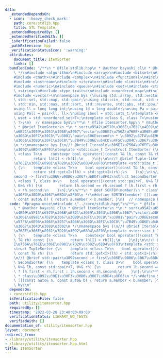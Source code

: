 ```yaml
---
data:
  _extendedDependsOn:
  - icon: ':heavy_check_mark:'
    path: core/stdlib.hpp
    title: STL Template
  _extendedRequiredBy: []
  _extendedVerifiedWith: []
  _isVerificationFailed: false
  _pathExtension: hpp
  _verificationStatusIcon: ':warning:'
  attributes:
    document_title: ItemSorter
    links: []
  bundledCode: "/**\n * @file stdlib.hpp\n * @author bayashi_cl\n * @brief STL Template\n\
    \ */\n#include <algorithm>\n#include <array>\n#include <bitset>\n#include <cassert>\n\
    #include <cmath>\n#include <complex>\n#include <functional>\n#include <iomanip>\n\
    #include <iostream>\n#include <iterator>\n#include <limits>\n#include <map>\n\
    #include <numeric>\n#include <queue>\n#include <set>\n#include <stack>\n#include\
    \ <string>\n#include <type_traits>\n#include <unordered_map>\n#include <unordered_set>\n\
    #include <vector>\n\nnamespace bys {\nusing std::array, std::vector, std::string,\
    \ std::set, std::map, std::pair;\nusing std::cin, std::cout, std::endl;\nusing\
    \ std::min, std::max, std::sort, std::reverse, std::abs, std::pow;\n\n// alias\n\
    using ll = long long int;\nusing ld = long double;\nusing Pa = pair<int, int>;\n\
    using Pall = pair<ll, ll>;\nusing ibool = std::int8_t;\ntemplate <class T>\nusing\
    \ uset = std::unordered_set<T>;\ntemplate <class S, class T>\nusing umap = std::unordered_map<S,\
    \ T>;\n}  // namespace bys\n/**\n * @file itemsorter.hpp\n * @author bayashi_cl\n\
    \ * @brief ItemSorter\n *\n * sort\u95A2\u6570\u306E\u7B2C\u4E09\u5F15\u6570\u306B\
    \u6E21\u3059\u3053\u3068\u3067\"vector\u306E2\u756A\u76EE\u306E\u8981\u7D20\u3067\
    \u30BD\u30FC\u30C8\"\u3001\"pair\u306Esecond\n * \u3092\u57FA\u6E96\u3068\u3057\
    \u3066\u30BD\u30FC\u30C8\"\u7B49\u306E\u64CD\u4F5C\u304C\u3067\u304D\u308B\u3002\
    \n */\nnamespace bys {\n//! @brief Iterable\u306EI\u756A\u76EE\u306E\u8981\u7D20\
    \u3092\u6BD4\u8F03\ntemplate <std::size_t I>\nstruct ItemSorter {\n    template\
    \ <class T>\n    constexpr bool operator()(const T& lh, const T& rh) const {\n\
    \        return lh[I] < rh[I];\n    }\n};\n\n//! @brief Tuple-like\u306EI\u756A\
    \u76EE\u306E\u8981\u7D20\u3092\u6BD4\u8F03\ntemplate <std::size_t I>\nstruct TupleSorter\
    \ {\n    template <class T>\n    bool operator()(const T& lh, const T& rh) {\n\
    \        return std::get<I>(lh) < std::get<I>(rh);\n    }\n};\n\n//! @brief std::pair\u3092\
    second -> first\u306E\u9806\u3067\u6BD4\u8F03\nstruct SecondSorter {\n    template\
    \ <class T, class U>\n    bool operator()(const std::pair<T, U>& lh, const std::pair<T,\
    \ U>& rh) {\n        return lh.second == rh.second ? lh.first < rh.first : lh.second\
    \ < rh.second;\n    }\n};\n\n/**\n * @def SORTBY(member)\n * class\u3092\u30E1\
    \u30F3\u30D0\u3067\u6BD4\u8F03\n */\n#define SORTBY(member) [](const auto& a,\
    \ const auto& b) { return a.member < b.member; }\n}  // namespace bys\n"
  code: "#pragma once\n#include \"../core/stdlib.hpp\"\n/**\n * @file itemsorter.hpp\n\
    \ * @author bayashi_cl\n * @brief ItemSorter\n *\n * sort\u95A2\u6570\u306E\u7B2C\
    \u4E09\u5F15\u6570\u306B\u6E21\u3059\u3053\u3068\u3067\"vector\u306E2\u756A\u76EE\
    \u306E\u8981\u7D20\u3067\u30BD\u30FC\u30C8\"\u3001\"pair\u306Esecond\n * \u3092\
    \u57FA\u6E96\u3068\u3057\u3066\u30BD\u30FC\u30C8\"\u7B49\u306E\u64CD\u4F5C\u304C\
    \u3067\u304D\u308B\u3002\n */\nnamespace bys {\n//! @brief Iterable\u306EI\u756A\
    \u76EE\u306E\u8981\u7D20\u3092\u6BD4\u8F03\ntemplate <std::size_t I>\nstruct ItemSorter\
    \ {\n    template <class T>\n    constexpr bool operator()(const T& lh, const\
    \ T& rh) const {\n        return lh[I] < rh[I];\n    }\n};\n\n//! @brief Tuple-like\u306E\
    I\u756A\u76EE\u306E\u8981\u7D20\u3092\u6BD4\u8F03\ntemplate <std::size_t I>\n\
    struct TupleSorter {\n    template <class T>\n    bool operator()(const T& lh,\
    \ const T& rh) {\n        return std::get<I>(lh) < std::get<I>(rh);\n    }\n};\n\
    \n//! @brief std::pair\u3092second -> first\u306E\u9806\u3067\u6BD4\u8F03\nstruct\
    \ SecondSorter {\n    template <class T, class U>\n    bool operator()(const std::pair<T,\
    \ U>& lh, const std::pair<T, U>& rh) {\n        return lh.second == rh.second\
    \ ? lh.first < rh.first : lh.second < rh.second;\n    }\n};\n\n/**\n * @def SORTBY(member)\n\
    \ * class\u3092\u30E1\u30F3\u30D0\u3067\u6BD4\u8F03\n */\n#define SORTBY(member)\
    \ [](const auto& a, const auto& b) { return a.member < b.member; }\n}  // namespace\
    \ bys\n"
  dependsOn:
  - core/stdlib.hpp
  isVerificationFile: false
  path: utility/itemsorter.hpp
  requiredBy: []
  timestamp: '2022-03-28 23:40:03+09:00'
  verificationStatus: LIBRARY_NO_TESTS
  verifiedWith: []
documentation_of: utility/itemsorter.hpp
layout: document
redirect_from:
- /library/utility/itemsorter.hpp
- /library/utility/itemsorter.hpp.html
title: ItemSorter
---
```

